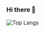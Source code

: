 ### Hi there 👋
![Top Langs](https://github-readme-stats.vercel.app/api/top-langs/?username=Alexander-Gulevski&exclude_repo=starter,AXITT,ACTIVEBOX,Alexander-Gulevski.github.io)
<!--
**Alexander-Gulevski/Alexander-Gulevski** is a ✨ _special_ ✨ repository because its `README.md` (this file) appears on your GitHub profile.

Here are some ideas to get you started:

- 🔭 I’m currently working on ...
- 🌱 I’m currently learning ...
- 👯 I’m looking to collaborate on ...
- 🤔 I’m looking for help with ...
- 💬 Ask me about ...
- 📫 How to reach me: ...
- 😄 Pronouns: ...
- ⚡ Fun fact: ...
-->
